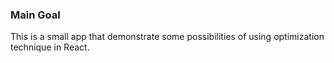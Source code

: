 ### Main Goal
This is a small app that demonstrate some possibilities of using optimization technique in React.